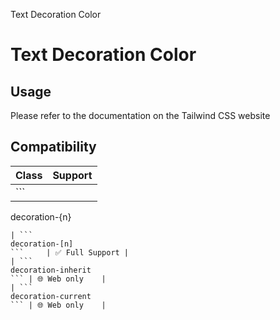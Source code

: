 Text Decoration Color

# Text Decoration Color

## Usage

Please refer to the documentation on the Tailwind CSS website

## Compatibility

| Class                      | Support        |
| -------------------------- | -------------- |
| ```
decoration-{n}
```     | ✅ Full Support |
| ```
decoration-[n]
```     | ✅ Full Support |
| ```
decoration-inherit
``` | 🌐 Web only    |
| ```
decoration-current
``` | 🌐 Web only    |
